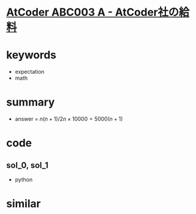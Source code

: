 # [AtCoder ABC003  A - AtCoder社の給料](https://atcoder.jp/contests/abc003/tasks/abc003_1)


# keywords 
- expectation
- math

# summary
- answer = $n(n + 1) / 2n \times 10000 = 5000(n + 1)$

# code 
## sol_0, sol_1
- python


# similar 
